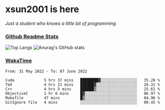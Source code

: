 # xsun2001 is here

*Just a student who knows a little bit of programming*

### [Github Readme Stats](https://github.com/anuraghazra/github-readme-stats)

![Top Langs](https://github-readme-stats.vercel.app/api/top-langs/?username=xsun2001&layout=compact&theme=radical) ![Anurag's GitHub stats](https://github-readme-stats.vercel.app/api?username=xsun2001&show_icons=true&theme=radical)

### [WakaTime](https://wakatime.com)

<!--START_SECTION:waka-->

```text
From: 31 May 2022 - To: 07 June 2022

Cuda             5 hrs 37 mins   ████████▓░░░░░░░░░░░░░░░░   35.28 %
TeX              4 hrs 11 mins   ██████▓░░░░░░░░░░░░░░░░░░   26.31 %
C++              4 hrs 5 mins    ██████▒░░░░░░░░░░░░░░░░░░   25.61 %
ObjectiveC       1 hr 6 mins     █▓░░░░░░░░░░░░░░░░░░░░░░░   06.97 %
Makefile         47 mins         █▒░░░░░░░░░░░░░░░░░░░░░░░   04.96 %
GitIgnore file   4 mins          ░░░░░░░░░░░░░░░░░░░░░░░░░   00.45 %
```

<!--END_SECTION:waka-->
